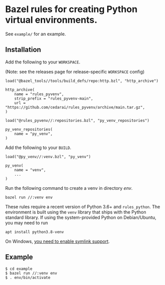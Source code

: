 # Bazel rules for creating Python virtual environments.

See `example/` for an example.

## Installation

Add the following to your `WORKSPACE`.

(Note: see the releases page for release-specific `WORKSPACE` config)

```starlark
load("@bazel_tools//tools/build_defs/repo:http.bzl", "http_archive")

http_archive(
    name = "rules_pyvenv",
    strip_prefix = "rules_pyvenv-main",
    url = "https://github.com/cedarai/rules_pyvenv/archive/main.tar.gz",
)

load("@rules_pyvenv//:repositories.bzl", "py_venv_repositories")

py_venv_repositories(
    name = "py_venv",
)
```

Add the following to your `BUILD`.

```starlark
load("@py_venv//:venv.bzl", "py_venv")

py_venv(
    name = "venv",
    ...
)

```

Run the following command to create a venv in directory _env_.

```
bazel run //:venv env
```

These rules require a recent version of Python 3.6+ and `rules_python`.
The environment is built using the `venv` library that ships with the Python standard library.
If using the system-provided Python on Debian/Ubuntu, you may need to run

```
apt install python3.8-venv
```

On Windows, [you need to enable symlink support](https://bazel.build/configure/windows#symlink).

## Example

```
$ cd example
$ bazel run //:venv env
$ . env/bin/activate
```
